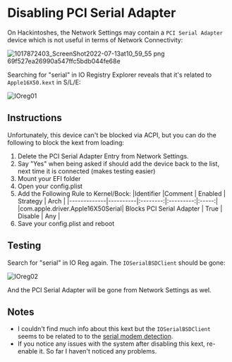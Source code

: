 # Disabling PCI Serial Adapter

On Hackintoshes, the Network Settings may contain a `PCI Serial Adapter` device which is not useful in terms of Network Connectivity:

![1017872403_ScreenShot2022-07-13at10_59_55 png 69f527ea26990a547ffc5bdb044fe68e](https://user-images.githubusercontent.com/76865553/178971524-7d568d5c-3685-40a2-bc37-ebdcd23033ae.png)

Searching for "serial" in IO Registry Explorer reveals that it's related to `Apple16X50.kext` in S/L/E:

![IOreg01](https://user-images.githubusercontent.com/76865553/178971557-01f0158d-7ab8-41e8-b3fe-5193e2058670.png)

## Instructions

Unfortunately, this device can't be blocked via ACPI, but you can do the following to block the kext from loading:

1. Delete the PCI Serial Adapter Entry from Network Settings.
2. Say "Yes" when being asked if should add the device back to the list, next time it is connected (makes testing easier)
3. Mount your EFI folder
4. Open your config.plist
5. Add the Following Rule to Kernel/Bock:
	|Identifier   |Comment   |  Enabled |  Strategy |  Arch |
	|-------------|----------|:--------:|:---------:|:-----:|
	|com.apple.driver.Apple16X50Serial| Blocks PCI Serial Adapter  |  True | Disable | Any  |
6. Save your config.plist and reboot

## Testing
Search for "serial" in IO Reg again. The `IOSerialBSDClient` should be gone:

![IOreg02](https://user-images.githubusercontent.com/76865553/178971604-4446dffe-27d4-4524-8734-0d1078f25d99.png)

And the PCI Serial Adapter will be gone from Network Settings as wel.

## Notes
- I couldn't find much info about this kext but the `IOSerialBSDClient` seems to be related to to the [serial modem detection](https://developer.apple.com/forums/thread/116061).
- If you notice any issues with the system after disabling this kext, re-enable it. So far I haven't noticed any problems.

